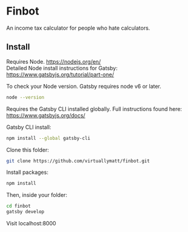 # Finbot
An income tax calculator for people who hate calculators.

## Install
Requires Node. https://nodejs.org/en/ <br/>
Detailed Node install instructions for Gatsby: https://www.gatsbyjs.org/tutorial/part-one/

To check your Node version. Gatsby requires node v6 or later.
```sh
node --version
```

Requires the Gatsby CLI installed globally. Full instructions found here: https://www.gatsbyjs.org/docs/

Gatsby CLI install:
```sh
npm install --global gatsby-cli
```

Clone this folder:
```sh
git clone https://github.com/virtuallymatt/finbot.git
```

Install packages:
```sh
npm install
```

Then, inside your folder:
```sh
cd finbot
gatsby develop
```
Visit localhost:8000
